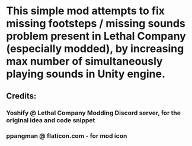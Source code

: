 # This simple mod attempts to fix missing footsteps / missing sounds problem present in Lethal Company (especially modded), by increasing max number of simultaneously playing sounds in Unity engine.

## Credits:

### Yoshify @ Lethal Company Modding Discord server, for the original idea and code snippet

### ppangman @ flaticon.com - for mod icon